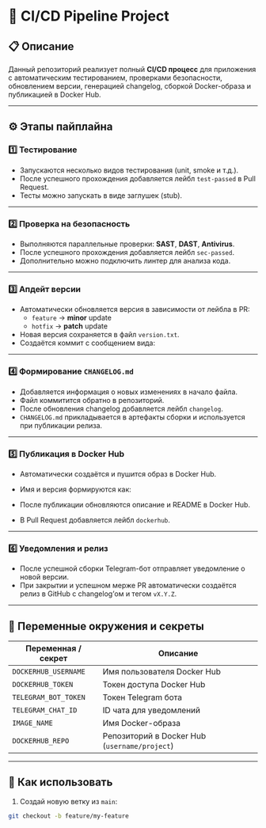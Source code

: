 # 🚀 CI/CD Pipeline Project

## 📋 Описание
Данный репозиторий реализует полный **CI/CD процесс** для приложения с автоматическим тестированием, проверками безопасности, обновлением версии, генерацией changelog, сборкой Docker-образа и публикацией в Docker Hub.

---

## ⚙️ Этапы пайплайна

### 1️⃣ Тестирование
- Запускаются несколько видов тестирования (unit, smoke и т.д.).
- После успешного прохождения добавляется лейбл `test-passed` в Pull Request.
- Тесты можно запускать в виде заглушек (stub).

---

### 2️⃣ Проверка на безопасность
- Выполняются параллельные проверки: **SAST**, **DAST**, **Antivirus**.
- После успешного прохождения добавляется лейбл `sec-passed`.
- Дополнительно можно подключить линтер для анализа кода.

---

### 3️⃣ Апдейт версии
- Автоматически обновляется версия в зависимости от лейбла в PR:
  - `feature` → **minor** update  
  - `hotfix` → **patch** update
- Новая версия сохраняется в файл `version.txt`.
- Создаётся коммит с сообщением вида:


---

### 4️⃣ Формирование `CHANGELOG.md`
- Добавляется информация о новых изменениях в начало файла.
- Файл коммитится обратно в репозиторий.
- После обновления changelog добавляется лейбл `changelog`.
- `CHANGELOG.md` прикладывается в артефакты сборки и используется при публикации релиза.

---

### 5️⃣ Публикация в Docker Hub
- Автоматически создаётся и пушится образ в Docker Hub.
- Имя и версия формируются как:

- После публикации обновляются описание и README в Docker Hub.
- В Pull Request добавляется лейбл `dockerhub`.

---

### 6️⃣ Уведомления и релиз
- После успешной сборки Telegram-бот отправляет уведомление о новой версии.
- При закрытии и успешном мерже PR автоматически создаётся релиз в GitHub с changelog’ом и тегом `vX.Y.Z`.

---

## 🧩 Переменные окружения и секреты

| Переменная / секрет | Описание |
|----------------------|----------|
| `DOCKERHUB_USERNAME` | Имя пользователя Docker Hub |
| `DOCKERHUB_TOKEN` | Токен доступа Docker Hub |
| `TELEGRAM_BOT_TOKEN` | Токен Telegram бота |
| `TELEGRAM_CHAT_ID` | ID чата для уведомлений |
| `IMAGE_NAME` | Имя Docker-образа |
| `DOCKERHUB_REPO` | Репозиторий в Docker Hub (`username/project`) |

---

## 🧪 Как использовать

1. Создай новую ветку из `main`:
 ```bash
 git checkout -b feature/my-feature
